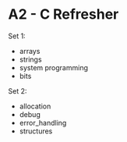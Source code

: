 # A2 - C Refresher
Set 1:

- arrays
- strings
- system programming
- bits

Set 2:

- allocation
- debug
- error_handling
- structures
